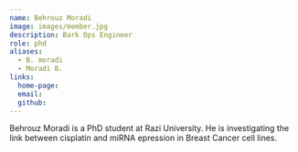 ```yaml
---
name: Behrouz Moradi
image: images/member.jpg
description: Bark Ops Engineer
role: phd
aliases:
  - B. moradi
  - Moradi B.
links:
  home-page: 
  email: 
  github: 
---
```


Behrouz Moradi is a PhD student at Razi University. He is investigating the link between cisplatin and miRNA epression in Breast Cancer cell lines.

